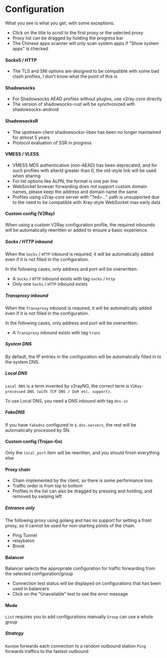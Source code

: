 # Configuration

What you see is what you get, with some exceptions:

* Click on the title to scroll to the first proxy or the selected proxy
* Proxy list can be dragged by holding the progress bar
* The Chinese apps scanner will only scan system apps if "Show system apps" is checked

#### Socks5 / HTTP

* The TLS and SNI options are designed to be compatible with some bad clash profiles, I don't know what the point of
  this is

#### Shadowsocks

* For Shadowsocks AEAD profiles without plugins, use v2ray-core directly
* The version of shadowsocks-rust will be synchronized with shadowsocks-android

#### ShadowsocksR

* The upstream client shadowsocksr-libev has been no longer maintained for almost 5 years
* Protocol evaluation of SSR in progress

#### VMESS / VLESS

* VMESS MD5 authentication (non-AEAD) has been deprecated, and for such profiles with alterId greater than 0, the
  old-style link will be used when sharing
* For list options like ALPN, the format is one per line
* WebSocket browser forwarding does not support custom domain names, please keep the address and domain name the same
* Profiles using v2ray-core server with "?ed=..." path is unsupported due to the need to be compatible with Xray-style
  WebSocket max early data

#### Custom config (V2Ray)

When using a custom V2Ray configuration profile, the required inbounds will be automatically rewritten or added to
ensure a basic experience.

##### Socks / HTTP inbound

When the `Socks` / `HTTP` inbound is required, it will be automatically added even if it is not filled in the
configuration.

In the following cases, only address and port will be overwritten:

* A `Socks` / `HTTP` inbound exists with tag `socks` / `http`
* Only one `Socks` / `HTTP` inbound exists

##### Transproxy inbound

When the `Transproxy` inbound is required, it will be automatically added even if it is not filled in the configuration.

In the following cases, only address and port will be overwritten:

* A `Transproxy` inbound exists with tag `trans`

##### System DNS

By default, the IP entries in the configuration will be automatically filled in to the system DNS.

##### Local DNS

`Local DNS` is a term invented by v2rayNG, the correct term is `V2Ray-processed DNS (with TCP DNS / DoH etc. support)`.

To use Local DNS, you need a DNS inbound with tag `dns-in`

##### FakeDNS

If you have `fakedns` configured in `$.dns.servers`, the rest will be automatically processed by SN.

#### Custom config (Trojan-Go)

Only the `local_port` item will be rewritten, and you should finish everything else

#### Proxy chain

* Chain implemented by the client, so there is some performance loss
* Traffic order is from top to bottom
* Profiles in the list can also be dragged by pressing and holding, and removed by swiping left

##### Entrance only

The following proxy using golang and has no support for setting a front proxy, so it cannot be used for non-starting
points of the chain.

* Ping Tunnel
* relaybaton
* Brook

#### Balancer

Balancer selects the appropriate configuration for traffic forwarding from the selected configuration/group

* Connection test status will be displayed on configurations that has been used in balancers
* Click on the "Unavailable" text to see the error message

#### Mode

`List` requires you to add configurations manually
`Group` can use a whole group

##### Strategy

`Random` forwards each connection to a random outbound station
`Ping` forwards traffics to the fastest outbound